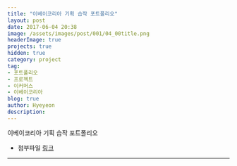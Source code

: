 ```yaml
---
title: "이베이코리아 기획 습작 포트폴리오"
layout: post
date: 2017-06-04 20:38
image: /assets/images/post/001/04_00title.png
headerImage: true
projects: true
hidden: true
category: project
tag:
- 포트폴리오
- 프로젝트
- 이커머스
- 이베이코리아
blog: true
author: Hyeyeon
description:
---
```


이베이코리아 기획 습작 포트폴리오

- 첨부파일 [링크](https://drive.google.com/open?id=0B8DQ3F4c692SZzZWck5NN3BxZUk)



---
